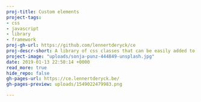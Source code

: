 ```yaml
---
proj-title: Custom elements
project-tags:
- css
- javascript
- library
- framework
proj-gh-url: https://github.com/lennertderyck/ce
proj-descr-short: A library of css classes that can be easily added to html elements.
project-image: "uploads/sonja-punz-444849-unsplash.jpg"
date: 2019-01-13 22:50:14 +0000
read_more: true
hide_repo: false
gh-pages-url: https://ce.lennertderyck.be/
gh-pages-preview: uploads/1549022479983.png

---
```

